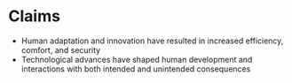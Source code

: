 # Claims

- Human adaptation and innovation have resulted in increased efficiency, comfort, and security
- Technological advances have shaped human development and interactions with both intended and unintended consequences
